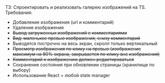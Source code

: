 ТЗ:
Спроектировать и реализовать галерею изображений на TS.
Требования:
  - Добавление изображения (url и комментарий)
  - Удаление изображения
  - ~~Вывод загруженных изображений с комментариями~~
  - ~~Вид: маленькое превью изображения, снизу комментарий~~
  - Выводятся построчно на весь экран, скролл только вертикальный
  - ~~Просмотр изображения по клику на превью (изображение максимум на 80% экрана, закрывается по клику вне изображения)~~
  - ~~Комментарий к изображению должен редактироваться~~
  - Сохранение состояния при обновлении страницы (хранилище по выбору)
  - Использование React + любой state manager